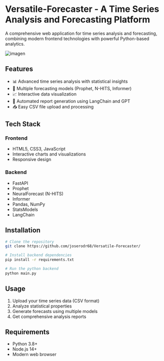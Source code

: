 # Versatile-Forecaster - A Time Series Analysis and Forecasting Platform

A comprehensive web application for time series analysis and forecasting, combining modern frontend technologies with powerful Python-based analytics.

![imagen](https://github.com/user-attachments/assets/e2bdba5f-aa9f-490b-94e9-2980655e8816)


## Features

- 📊 Advanced time series analysis with statistical insights
- 🔮 Multiple forecasting models (Prophet, N-HITS, Informer)
- 📈 Interactive data visualization
- 📝 Automated report generation using LangChain and GPT
- 📥 Easy CSV file upload and processing

## Tech Stack

### Frontend
- HTML5, CSS3, JavaScript
- Interactive charts and visualizations
- Responsive design

### Backend
- FastAPI
- Prophet
- NeuralForecast (N-HITS)
- Informer
- Pandas, NumPy
- StatsModels
- LangChain

## Installation

```bash
# Clone the repository
git clone https://github.com/joserodr68/Versatile-Forecaster/

# Install backend dependencies
pip install -r requirements.txt

# Run the python backend
python main.py
```

## Usage

1. Upload your time series data (CSV format)
2. Analyze statistical properties
3. Generate forecasts using multiple models
4. Get comprehensive analysis reports

## Requirements

- Python 3.8+
- Node.js 14+
- Modern web browser

